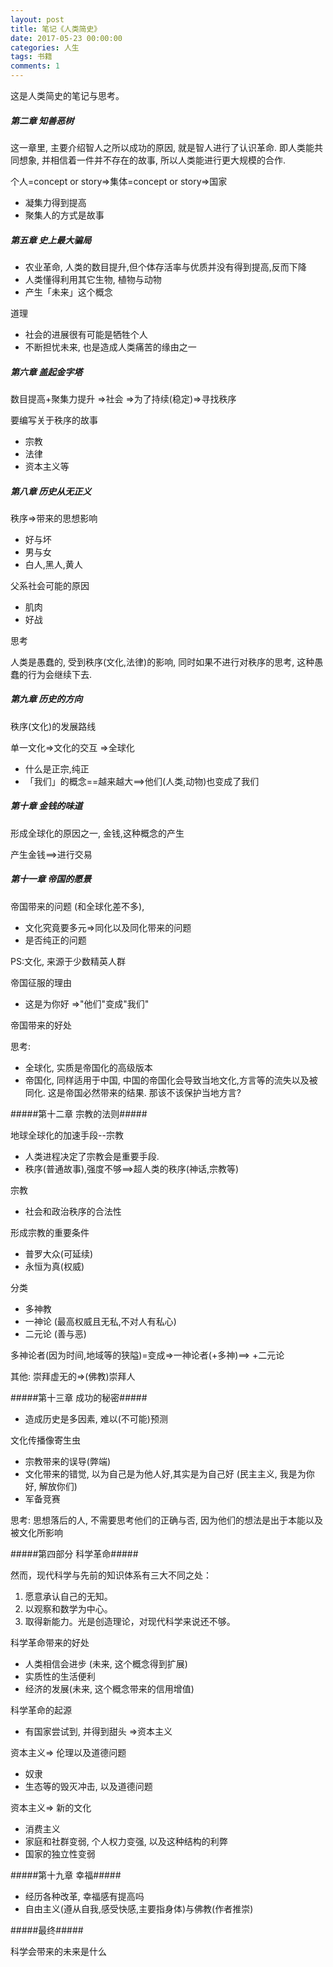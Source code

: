 ```yaml
---
layout: post
title: 笔记《人类简史》
date: 2017-05-23 00:00:00
categories: 人生
tags: 书籍
comments: 1
---
```




这是人类简史的笔记与思考。

##### 第二章 知善恶树 #####

这一章里, 主要介绍智人之所以成功的原因, 就是智人进行了认识革命. 即人类能共同想象, 并相信着一件并不存在的故事, 所以人类能进行更大规模的合作.

个人=concept or story=>集体=concept or story=>国家



- 凝集力得到提高
- 聚集人的方式是故事

##### 第五章 史上最大骗局  #####



- 农业革命, 人类的数目提升,但个体存活率与优质并没有得到提高,反而下降
- 人类懂得利用其它生物, 植物与动物
- 产生「未来」这个概念

道理

- 社会的进展很有可能是牺牲个人
- 不断担忧未来, 也是造成人类痛苦的缘由之一

##### 第六章 盖起金字塔  #####


数目提高+聚集力提升 =>社会 =>为了持续(稳定)=>寻找秩序 

要编写关于秩序的故事

- 宗教
- 法律
- 资本主义等


##### 第八章 历史从无正义  #####

秩序=>带来的思想影响

- 好与坏
- 男与女
- 白人,黑人,黄人

父系社会可能的原因

- 肌肉
- 好战

思考

人类是愚蠢的, 受到秩序(文化,法律)的影响, 同时如果不进行对秩序的思考, 这种愚蠢的行为会继续下去.

##### 第九章 历史的方向  #####

秩序(文化)的发展路线

单一文化=>文化的交互 =>全球化

- 什么是正宗,纯正
- 「我们」的概念==越来越大==>他们(人类,动物)也变成了我们


##### 第十章 金钱的味道  #####

形成全球化的原因之一, 金钱,这种概念的产生

产生金钱==>进行交易


##### 第十一章 帝国的愿景  #####


帝国带来的问题 (和全球化差不多), 

- 文化究竟要多元=>同化以及同化带来的问题
- 是否纯正的问题

PS:文化, 来源于少数精英人群


帝国征服的理由

- 这是为你好 =>"他们"变成"我们"

帝国带来的好处


思考:

- 全球化, 实质是帝国化的高级版本
- 帝国化, 同样适用于中国, 中国的帝国化会导致当地文化,方言等的流失以及被同化. 这是帝国必然带来的结果. 那该不该保护当地方言?

#####第十二章 宗教的法则#####

地球全球化的加速手段--宗教

- 人类进程决定了宗教会是重要手段.
- 秩序(普通故事),强度不够==>超人类的秩序(神话,宗教等)

宗教
- 社会和政治秩序的合法性

形成宗教的重要条件
- 普罗大众(可延续)
- 永恒为真(权威)

分类

- 多神教
- 一神论 (最高权威且无私,不对人有私心)
- 二元论 (善与恶)


多神论者(因为时间,地域等的狭隘)=变成=>一神论者(+多神)==> +二元论

其他:
崇拜虚无的=>(佛教)崇拜人

#####第十三章 成功的秘密#####

- 造成历史是多因素, 难以(不可能)预测


文化传播像寄生虫 

- 宗教带来的误导(弊端)
- 文化带来的错觉, 以为自己是为他人好,其实是为自己好 (民主主义, 我是为你好, 解放你们)
- 军备竞赛

思考:
思想落后的人, 不需要思考他们的正确与否, 因为他们的想法是出于本能以及被文化所影响


#####第四部分 科学革命#####

然而，现代科学与先前的知识体系有三大不同之处：

1. 愿意承认自己的无知。
2. 以观察和数学为中心。
3. 取得新能力。光是创造理论，对现代科学来说还不够。


科学革命带来的好处

- 人类相信会进步 (未来, 这个概念得到扩展)
- 实质性的生活便利
- 经济的发展(未来, 这个概念带来的信用增值)


科学革命的起源

- 有国家尝试到, 并得到甜头 =>资本主义

资本主义=> 伦理以及道德问题

- 奴隶
- 生态等的毁灭冲击, 以及道德问题

资本主义=> 新的文化

- 消费主义
- 家庭和社群变弱, 个人权力变强, 以及这种结构的利弊
- 国家的独立性变弱



#####第十九章 幸福#####

- 经历各种改革, 幸福感有提高吗
- 自由主义(遵从自我,感受快感,主要指身体)与佛教(作者推崇)

#####最终#####

科学会带来的未来是什么

